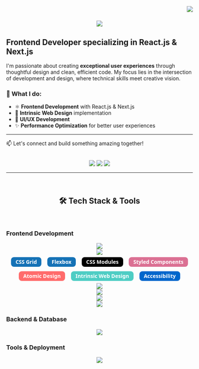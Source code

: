 <img align="right" src="https://visitor-badge.laobi.icu/badge?page_id=mrs28.mrs28" />

<h1 align="center">
    <img src="https://readme-typing-svg.herokuapp.com/?font=Righteous&size=28&center=true&vCenter=true&width=600&height=70&duration=5000&lines=Hi!+👋+My+name+is+Myriam+😊" />
</h1>

## Frontend Developer specializing in React.js & Next.js

I'm passionate about creating **exceptional user experiences** through thoughtful design and clean, efficient code. My focus lies in the intersection of development and design, where technical skills meet creative vision.

### 🚀 What I do:
- ⚛️ **Frontend Development** with React.js & Next.js
- 🎨 **Intrinsic Web Design** implementation
- 📱 **UI/UX Development** 
- ✨ **Performance Optimization** for better user experiences
---
📫 Let's connect and build something amazing together!
<br/>
<br/>
<div align="center">
  <a href="https://www.linkedin.com/in/myriam-rivera-front-end/?locale=en_US" target="_blank" style="text-decoration: none;">
    <img src="https://img.shields.io/badge/LinkedIn-0077B5?style=for-the-badge&logo=linkedin&logoColor=white" />
  </a>
  <a href="./" target="_blank" style="text-decoration: none;">
    <img src="https://img.shields.io/badge/Portfolio-FF5722?style=for-the-badge&logo=todoist&logoColor=white" />
  </a>
  <a href="https://github.com/MyriamLab" target="_blank" style="text-decoration: none;">
    <img src="https://img.shields.io/badge/Laboratoria-100000?style=for-the-badge&logo=github&logoColor=white" />
  </a>
</div>

 <hr/>

<br/>
<h2 align="center">🛠️ Tech Stack & Tools</h2>
<br/>


### Frontend Development
<div align="center">
    <img src="https://skillicons.dev/icons?i=html,css,javascript,typescript,react,nextjs" />
    <br/>
    <img src="https://skillicons.dev/icons?i=sass,mui,styledcomponents" />
</div>
<!-- Pega esto en una página HTML normal -->
<div class="badges">
  <span class="badge blue">CSS Grid</span>
  <span class="badge blue">Flexbox</span>
  <span class="badge black">CSS Modules</span>
  <span class="badge pink">Styled Components</span>
  <span class="badge coral">Atomic Design</span>
  <span class="badge teal">Intrinsic Web Design</span>
  <span class="badge azure">Accessibility</span>
</div>

<style>
.badges { text-align:center; }
.badge{
  display:inline-block; margin:6px; padding:6px 12px;
  border-radius:8px; font:600 14px/1 system-ui, -apple-system, Segoe UI, Roboto, Arial;
  color:#fff; user-select:none;
}
.blue{ background:#1572B6; }
.black{ background:#000; }
.pink{ background:#DB7093; }
.coral{ background:#FF6B6B; }
.teal{ background:#4ECDC4; }
.azure{ background:#0066CC; }
</style>


   
</div>


<div align="center" class="tech-icons">
    <img src="https://skillicons.dev/icons?i=html,css,javascript,typescript,react,nextjs" />
    <br/>
    <img src="https://skillicons.dev/icons?i=sass,mui,styledcomponents" />
</div>

<div align="center" class="tech-icons">
    <img src="https://skillicons.dev/icons?i=html,css,javascript,typescript,react,nextjs" />
    <br/>
    <img src="https://skillicons.dev/icons?i=sass,mui,styledcomponents" />
</div>
</div>

### Backend & Database
<div align="center">
    <img src="https://skillicons.dev/icons?i=nodejs,mysql" />
</div>

### Tools & Deployment
<div align="center">
    <img src="https://skillicons.dev/icons?i=figma,vscode,git,github,postman,jest,netlify,vercel" />
</div>
<!--
**mrs28/mrs28** is a ✨ _special_ ✨ repository because its `README.md` (this file) appears on your GitHub profile.

Here are some ideas to get you started:

- 🔭 I’m currently working on ...
- 🌱 I’m currently learning ...
- 👯 I’m looking to collaborate on ...
- 🤔 I’m looking for help with ...
- 💬 Ask me about ...
- 📫 How to reach me: ...
- 😄 Pronouns: ...
- ⚡ Fun fact: ...
-->
